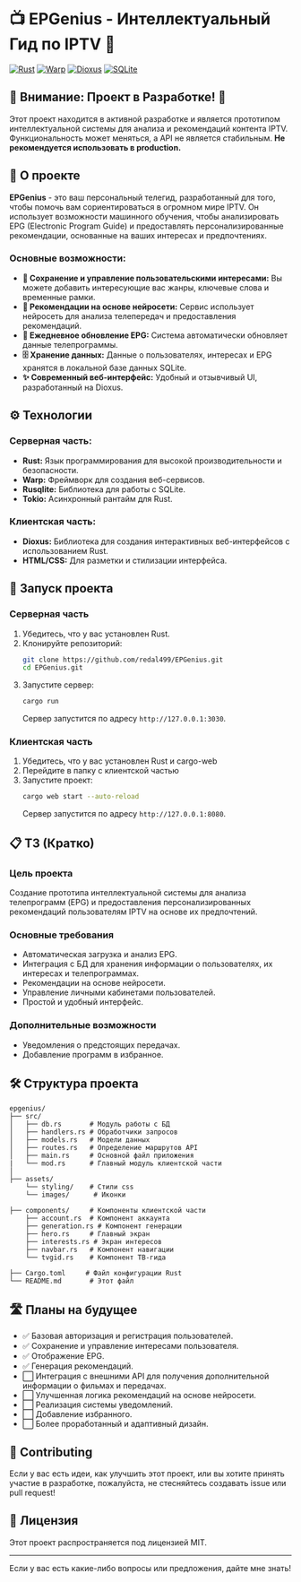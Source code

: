# 📺 EPGenius - Интеллектуальный Гид по IPTV 🤖

[![Rust](https://img.shields.io/badge/rust-v1.70+-orange.svg)](https://www.rust-lang.org/)
[![Warp](https://img.shields.io/badge/warp-v0.3-blue.svg)](https://crates.io/crates/warp)
[![Dioxus](https://img.shields.io/badge/dioxus-v0.5-brightgreen.svg)](https://dioxus.rs/)
[![SQLite](https://img.shields.io/badge/sqlite-3-yellowgreen.svg)](https://www.sqlite.org/index.html)


## 🚧 Внимание: Проект в Разработке! 🚧

Этот проект находится в активной разработке и является прототипом интеллектуальной системы для анализа и рекомендаций контента IPTV.  Функциональность может меняться, а API не является стабильным. **Не рекомендуется использовать в production.**

## 🤔 О проекте

**EPGenius** - это ваш персональный телегид, разработанный для того, чтобы помочь вам сориентироваться в огромном мире IPTV. Он использует возможности машинного обучения, чтобы анализировать EPG (Electronic Program Guide) и предоставлять персонализированные рекомендации, основанные на ваших интересах и предпочтениях.

### Основные возможности:
*   **💾 Сохранение и управление пользовательскими интересами:** Вы можете добавить интересующие вас жанры, ключевые слова и временные рамки.
*   **🤖 Рекомендации на основе нейросети:** Сервис использует нейросеть для анализа телепередач и предоставления рекомендаций. 
*   **📅 Ежедневное обновление EPG:**  Система автоматически обновляет данные телепрограммы.
*   **🗄️ Хранение данных:** Данные о пользователях, интересах и EPG хранятся в локальной базе данных SQLite.
*   **✨ Современный веб-интерфейс:** Удобный и отзывчивый UI, разработанный на Dioxus.

## ⚙️ Технологии

### Серверная часть:
*   **Rust:** Язык программирования для высокой производительности и безопасности.
*   **Warp:** Фреймворк для создания веб-сервисов.
*   **Rusqlite:** Библиотека для работы с SQLite.
*   **Tokio:** Асинхронный рантайм для Rust.

### Клиентская часть:
*   **Dioxus:** Библиотека для создания интерактивных веб-интерфейсов с использованием Rust.
*   **HTML/CSS:** Для разметки и стилизации интерфейса.

## 🚀 Запуск проекта

### Серверная часть

1.  Убедитесь, что у вас установлен Rust.
2.  Клонируйте репозиторий:
    ```bash
    git clone https://github.com/redal499/EPGenius.git
    cd EPGenius.git
    ```
3.  Запустите сервер:
    ```bash
    cargo run
    ```
    Сервер запустится по адресу `http://127.0.0.1:3030`.

### Клиентская часть
1.  Убедитесь, что у вас установлен Rust и cargo-web
2.  Перейдите в папку с клиентской частью
3.  Запустите проект:
    ```bash
    cargo web start --auto-reload
    ```
    Сервер запустится по адресу `http://127.0.0.1:8080`.

## 📋 ТЗ (Кратко)

### Цель проекта
Создание прототипа интеллектуальной системы для анализа телепрограмм (EPG) и предоставления персонализированных рекомендаций пользователям IPTV на основе их предпочтений.

### Основные требования
*   Автоматическая загрузка и анализ EPG.
*   Интеграция с БД для хранения информации о пользователях, их интересах и телепрограммах.
*   Рекомендации на основе нейросети.
*   Управление личными кабинетами пользователей.
*   Простой и удобный интерфейс.

### Дополнительные возможности
*  Уведомления о предстоящих передачах.
*   Добавление программ в избранное.

## 🛠️ Структура проекта
```
epgenius/
├── src/
│   ├── db.rs       # Модуль работы с БД
│   ├── handlers.rs # Обработчики запросов
│   ├── models.rs   # Модели данных
│   ├── routes.rs   # Определение маршрутов API
│   ├── main.rs     # Основной файл приложения
|   └── mod.rs      # Главный модуль клиентской части
│   
├── assets/
    └── styling/    # Стили css
    └── images/      # Иконки
    
├── components/     # Компоненты клиентской части
    ├── account.rs  # Компонент аккаунта
    ├── generation.rs # Компонент генерации
    ├── hero.rs     # Главный экран
    ├── interests.rs # Экран интересов
    ├── navbar.rs   # Компонент навигации
    └── tvgid.rs    # Компонент ТВ-гида
    
├── Cargo.toml     # Файл конфигурации Rust
└── README.md       # Этот файл
```

## 🛣️ Планы на будущее

*   ✅ Базовая авторизация и регистрация пользователей.
*   ✅ Сохранение и управление интересами пользователя.
*   ✅ Отображение EPG.
*   ✅ Генерация рекомендаций.
*   ⬜  Интеграция с внешними API для получения дополнительной информации о фильмах и передачах.
*   ⬜  Улучшенная логика рекомендаций на основе нейросети.
*   ⬜  Реализация системы уведомлений.
*   ⬜  Добавление избранного.
*   ⬜  Более проработанный и адаптивный дизайн.

## 🤝 Contributing

Если у вас есть идеи, как улучшить этот проект, или вы хотите принять участие в разработке, пожалуйста, не стесняйтесь создавать issue или pull request!

## 📜 Лицензия

Этот проект распространяется под лицензией MIT.

---
Если у вас есть какие-либо вопросы или предложения, дайте мне знать!
